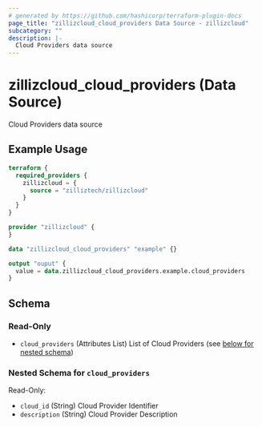 ```yaml
---
# generated by https://github.com/hashicorp/terraform-plugin-docs
page_title: "zillizcloud_cloud_providers Data Source - zillizcloud"
subcategory: ""
description: |-
  Cloud Providers data source
---
```


# zillizcloud_cloud_providers (Data Source)

Cloud Providers data source

## Example Usage

```terraform
terraform {
  required_providers {
    zillizcloud = {
      source = "zilliztech/zillizcloud"
    }
  }
}

provider "zillizcloud" {
}

data "zillizcloud_cloud_providers" "example" {}

output "ouput" {
  value = data.zillizcloud_cloud_providers.example.cloud_providers
}
```

<!-- schema generated by tfplugindocs -->
## Schema

### Read-Only

- `cloud_providers` (Attributes List) List of Cloud Providers (see [below for nested schema](#nestedatt--cloud_providers))

<a id="nestedatt--cloud_providers"></a>
### Nested Schema for `cloud_providers`

Read-Only:

- `cloud_id` (String) Cloud Provider Identifier
- `description` (String) Cloud Provider Description
